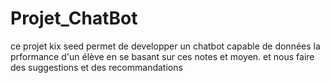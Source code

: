 # Projet_ChatBot
ce projet kix seed permet de developper un chatbot capable de données la prformance d'un élève en se basant sur ces notes et moyen. et nous faire des suggestions et des recommandations 
